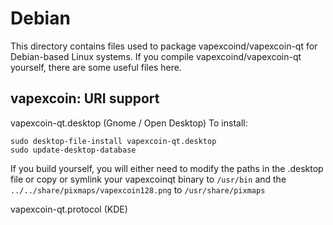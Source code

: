 
Debian
====================
This directory contains files used to package vapexcoind/vapexcoin-qt
for Debian-based Linux systems. If you compile vapexcoind/vapexcoin-qt yourself, there are some useful files here.

## vapexcoin: URI support ##


vapexcoin-qt.desktop  (Gnome / Open Desktop)
To install:

	sudo desktop-file-install vapexcoin-qt.desktop
	sudo update-desktop-database

If you build yourself, you will either need to modify the paths in
the .desktop file or copy or symlink your vapexcoinqt binary to `/usr/bin`
and the `../../share/pixmaps/vapexcoin128.png` to `/usr/share/pixmaps`

vapexcoin-qt.protocol (KDE)

